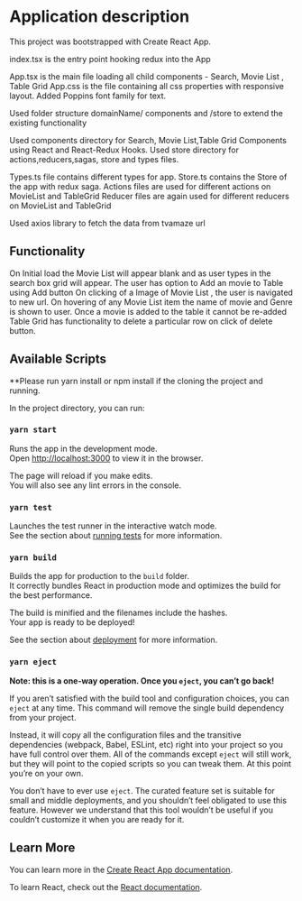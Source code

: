 # Application description

This project was bootstrapped with Create React App.

index.tsx is the entry point hooking redux into the App

App.tsx is the main file loading all child components - Search, Movie List , Table Grid
App.css is the file containing all css properties with responsive layout. Added Poppins font family for text.

Used folder structure domainName/ components and /store to extend the existing functionality

Used components directory for Search, Movie List,Table Grid Components using React and React-Redux Hooks.
Used store directory for actions,reducers,sagas, store and types files.

Types.ts file contains different types for app.
Store.ts contains the Store of the app with redux saga.
Actions files are used for different actions on MovieList and TableGrid
Reducer files are again used for different reducers on MovieList and TableGrid

Used axios library to fetch the data from tvamaze url

## Functionality

On Initial load the Movie List will appear blank and as user types in the search box grid will appear.
The user has option to Add an movie to Table using Add button
On clicking of a Image of Movie List , the user is navigated to new url.
On hovering of any Movie List item the name of movie and Genre is shown to user.
Once a movie is added to the table it cannot be re-added
Table Grid has functionality to delete a particular row on click of delete button.

## Available Scripts

**Please run yarn install or npm install if the cloning the project and running.

In the project directory, you can run:


### `yarn start`

Runs the app in the development mode.\
Open [http://localhost:3000](http://localhost:3000) to view it in the browser.

The page will reload if you make edits.\
You will also see any lint errors in the console.

### `yarn test`

Launches the test runner in the interactive watch mode.\
See the section about [running tests](https://facebook.github.io/create-react-app/docs/running-tests) for more information.

### `yarn build`

Builds the app for production to the `build` folder.\
It correctly bundles React in production mode and optimizes the build for the best performance.

The build is minified and the filenames include the hashes.\
Your app is ready to be deployed!

See the section about [deployment](https://facebook.github.io/create-react-app/docs/deployment) for more information.

### `yarn eject`

**Note: this is a one-way operation. Once you `eject`, you can’t go back!**

If you aren’t satisfied with the build tool and configuration choices, you can `eject` at any time. This command will remove the single build dependency from your project.

Instead, it will copy all the configuration files and the transitive dependencies (webpack, Babel, ESLint, etc) right into your project so you have full control over them. All of the commands except `eject` will still work, but they will point to the copied scripts so you can tweak them. At this point you’re on your own.

You don’t have to ever use `eject`. The curated feature set is suitable for small and middle deployments, and you shouldn’t feel obligated to use this feature. However we understand that this tool wouldn’t be useful if you couldn’t customize it when you are ready for it.

## Learn More

You can learn more in the [Create React App documentation](https://facebook.github.io/create-react-app/docs/getting-started).

To learn React, check out the [React documentation](https://reactjs.org/).
